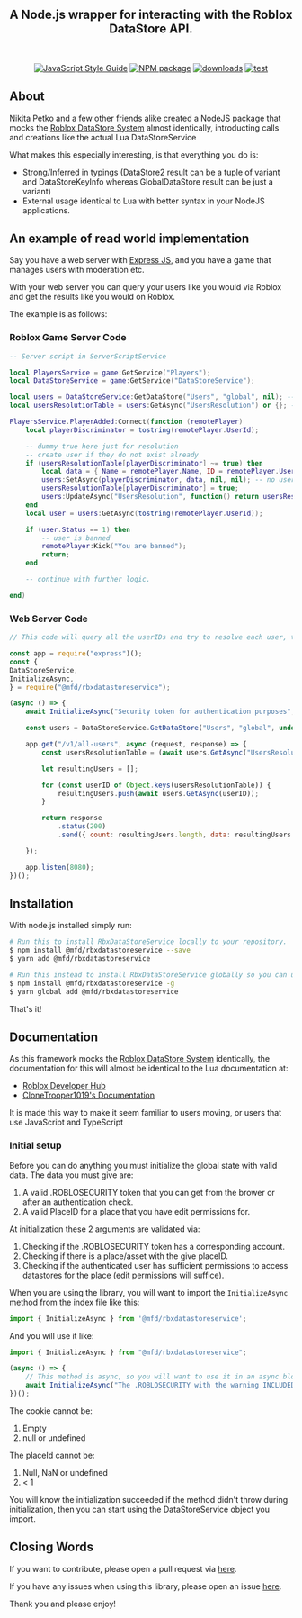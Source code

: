 <h2 align="center"><b>A Node.js wrapper for interacting with the Roblox DataStore API.</b></h2>
<br>
<p align="center">
    <a href="https://standardjs.com"><img src="https://img.shields.io/badge/code_style-standard-blue.svg?style=flat-square" alt="JavaScript Style Guide"/></a>
    <a href="https://npmjs.org/@mfd/rbxdatastoreservice"><img src="https://img.shields.io/npm/v/@mfd/rbxdatastoreservice.svg?style=flat-square" alt="NPM package"/></a>
    <a href="https://npmjs.org/@mfd/rbxdatastoreservice"><img src="https://img.shields.io/npm/dm/@mfd/rbxdatastoreservice.svg?style=flat-square" alt="downloads"/></a>
    <a href="https://git.mfdlabs.local/petko/roblox-datastore-service/actions/workflows/test.yml"><img src="https://github.com/nkpetko/RbxDataStoreService/actions/workflows/test.yml/badge.svg?branch=master" alt="test"/></a>
</p>

## About

Nikita Petko and a few other friends alike created a NodeJS package that mocks the [Roblox DataStore System](https://developer.roblox.com/en-us/articles/Data-store) almost identically,
introducting calls and creations like the actual Lua DataStoreService

What makes this especially interesting, is that everything you do is:

-   Strong/Inferred in typings (DataStore2 result can be a tuple of variant and DataStoreKeyInfo whereas GlobalDataStore result can be just a variant)
-   External usage identical to Lua with better syntax in your NodeJS applications.

## An example of read world implementation

Say you have a web server with [Express JS](https://www.npmjs.com/package/express), and you have a game that manages users with moderation etc.

With your web server you can query your users like you would via Roblox and get the results like you would on Roblox.

The example is as follows:

### Roblox Game Server Code

```lua
-- Server script in ServerScriptService

local PlayersService = game:GetService("Players");
local DataStoreService = game:GetService("DataStoreService");

local users = DataStoreService:GetDataStore("Users", "global", nil); -- no options parameter here as AllScopes nor V2 API isn't needed.
local usersResolutionTable = users:GetAsync("UsersResolution") or {}; -- or {} in case it's nil

PlayersService.PlayerAdded:Connect(function (remotePlayer)
    local playerDiscriminator = tostring(remotePlayer.UserId);

    -- dummy true here just for resolution
    -- create user if they do not exist already
    if (usersResolutionTable[playerDiscriminator] ~= true) then
        local data = { Name = remotePlayer.Name, ID = remotePlayer.UserId, Status = 0, Created = DateTime.now():ToISODate() };
        users:SetAsync(playerDiscriminator, data, nil, nil); -- no userIDs or DataStoreSetOptions because V2 API not enabled right now
        usersResolutionTable[playerDiscriminator] = true;
        users:UpdateAsync("UsersResolution", function() return usersResolutionTable end); -- SetAsync would suffice here but we want to skip cache
    end
    local user = users:GetAsync(tostring(remotePlayer.UserId));

    if (user.Status == 1) then
        -- user is banned
        remotePlayer:Kick("You are banned");
        return;
    end

    -- continue with further logic.

end)
```

### Web Server Code

```js
// This code will query all the userIDs and try to resolve each user, the structure depends on the UsersResolution table to be a table or null of course

const app = require("express")();
const {
DataStoreService,
InitializeAsync,
} = require("@mfd/rbxdatastoreservice");

(async () => {
    await InitializeAsync("Security token for authentication purposes", place id);

    const users = DataStoreService.GetDataStore("Users", "global", undefined); // no options parameter here as AllScopes nor V2 API isn't needed.

    app.get("/v1/all-users", async (request, response) => {
        const usersResolutionTable = (await users.GetAsync("UsersResolution"])) || {}; // or {} in case it's nil

        let resultingUsers = [];

        for (const userID of Object.keys(usersResolutionTable)) {
            resultingUsers.push(await users.GetAsync(userID));
        }

        return response
            .status(200)
            .send({ count: resultingUsers.length, data: resultingUsers });

    });

    app.listen(8080);
})();
```

## Installation

With node.js installed simply run:

```sh
# Run this to install RbxDataStoreService locally to your repository.
$ npm install @mfd/rbxdatastoreservice --save
$ yarn add @mfd/rbxdatastoreservice

# Run this instead to install RbxDataStoreService globally so you can use it anywhere.
$ npm install @mfd/rbxdatastoreservice -g
$ yarn global add @mfd/rbxdatastoreservice
```

That's it!

## Documentation

As this framework mocks the [Roblox DataStore System](https://developer.roblox.com/en-us/articles/Data-store) identically, the documentation for this will almost be identical to the Lua documentation at:

-   [Roblox Developer Hub](https://developer.roblox.com/en-us/api-reference/class/DataStoreService)
-   [CloneTrooper1019's Documentation](https://robloxapi.github.io/ref/class/DataStoreService.html)

It is made this way to make it seem familiar to users moving, or users that use JavaScript and TypeScript

### Initial setup

Before you can do anything you must initialize the global state with valid data.
The data you must give are:

1. A valid .ROBLOSECURITY token that you can get from the brower or after an authentication check.
2. A valid PlaceID for a place that you have edit permissions for.

At initialization these 2 arguments are validated via:

1. Checking if the .ROBLOSECURITY token has a corresponding account.
2. Checking if there is a place/asset with the give placeID.
3. Checking if the authenticated user has sufficient permissions to access datastores for the place (edit permissions will suffice).

When you are using the library, you will want to import the `InitializeAsync` method from the index file like this:

```ts
import { InitializeAsync } from '@mfd/rbxdatastoreservice';
```

And you will use it like:

```ts
import { InitializeAsync } from "@mfd/rbxdatastoreservice";

(async () => {
    // This method is async, so you will want to use it in an async block, or you will want to bind to .then and .catch etc.
    await InitializeAsync("The .ROBLOSECURITY with the warning INCLUDED", the place ID);
})();
```

The cookie cannot be:

1. Empty
2. null or undefined

The placeId cannot be:

1. Null, NaN or undefined
2. < 1

You will know the initialization succeeded if the method didn't throw during initialization, then you can start using the DataStoreService object you import.

## Closing Words

If you want to contribute, please open a pull request via [here](https://github.com/nkpetko/RbxDataStoreService/pulls).

If you have any issues when using this library, please open an issue [here](https://github.com/nkpetko/RbxDataStoreService/issues).

Thank you and please enjoy!
